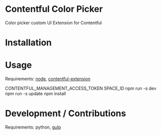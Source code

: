 # Contentful Color Picker
Color picker custom UI Extension for Contentful

# Installation

# Usage

Requirements: [node](https://nodejs.org/en/), [contentful-extension](https://github.com/contentful/contentful-extension-cli)


CONTENTFUL_MANAGEMENT_ACCESS_TOKEN
SPACE_ID
npm run -s dev
npm run -s update
npm install


# Development / Contributions

Requirements: python, [gulp](https://gulpjs.com/)